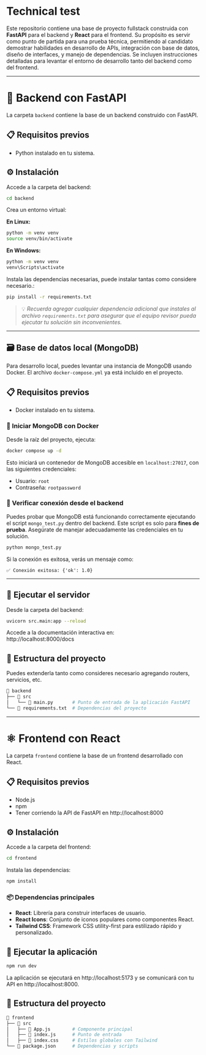 # Technical test

Este repositorio contiene una base de proyecto fullstack construida con **FastAPI** para el backend y **React** para el frontend. Su propósito es servir como punto de partida para una prueba técnica, permitiendo al candidato demostrar habilidades en desarrollo de APIs, integración con base de datos, diseño de interfaces, y manejo de dependencias. Se incluyen instrucciones detalladas para levantar el entorno de desarrollo tanto del backend como del frontend.

---

# 🚀 Backend con FastAPI

La carpeta `backend` contiene la base de un backend construido con FastAPI.

## 📋 Requisitos previos

- Python instalado en tu sistema.

## ⚙️ Instalación

Accede a la carpeta del backend:

```bash
cd backend
```

Crea un entorno virtual:

**En Linux:**
```bash
python -m venv venv
source venv/bin/activate
```

**En Windows:**
```bash
python -m venv venv
venv\Scripts\activate
```

Instala las dependencias necesarias, puede instalar tantas como considere necesario.:

```bash
pip install -r requirements.txt
```

> 💡 *Recuerda agregar cualquier dependencia adicional que instales al archivo `requirements.txt` para asegurar que el equipo revisor pueda ejecutar tu solución sin inconvenientes.*

---

## 🗃️ Base de datos local (MongoDB)

Para desarrollo local, puedes levantar una instancia de MongoDB usando Docker. El archivo `docker-compose.yml` ya está incluido en el proyecto.

## 📋 Requisitos previos

- Docker instalado en tu sistema.

### 🐳 Iniciar MongoDB con Docker

Desde la raíz del proyecto, ejecuta:

```bash
docker compose up -d
```

Esto iniciará un contenedor de MongoDB accesible en `localhost:27017`, con las siguientes credenciales:

- Usuario: `root`
- Contraseña: `rootpassword`

### 🧪 Verificar conexión desde el backend

Puedes probar que MongoDB está funcionando correctamente ejecutando el script `mongo_test.py` dentro del backend. Este script es solo para **fines de prueba**. Asegúrate de manejar adecuadamente las credenciales en tu solución.

```bash
python mongo_test.py
```

Si la conexión es exitosa, verás un mensaje como:

```
✅ Conexión exitosa: {'ok': 1.0}
```

---

## 🚀 Ejecutar el servidor

Desde la carpeta del backend:

```bash
uvicorn src.main:app --reload
```

Accede a la documentación interactiva en:  
http://localhost:8000/docs

## 📁 Estructura del proyecto

Puedes extenderla tanto como consideres necesario agregando routers, servicios, etc.

```bash
📂 backend
├── 📂 src
│   └── 📝 main.py       # Punto de entrada de la aplicación FastAPI
└── 📄 requirements.txt  # Dependencias del proyecto
```

---

# ⚛️ Frontend con React

La carpeta `frontend` contiene la base de un frontend desarrollado con React.

## 📋 Requisitos previos

- Node.js
- npm
- Tener corriendo la API de FastAPI en http://localhost:8000

## ⚙️ Instalación

Accede a la carpeta del frontend:

```bash
cd frontend
```

Instala las dependencias:

```bash
npm install
```

### 📦 Dependencias principales

- **React**: Librería para construir interfaces de usuario.
- **React Icons**: Conjunto de iconos populares como componentes React.
- **Tailwind CSS**: Framework CSS utility-first para estilizado rápido y personalizado.

## 🚀 Ejecutar la aplicación

```bash
npm run dev
```

La aplicación se ejecutará en http://localhost:5173 y se comunicará con tu API en http://localhost:8000.

## 📁 Estructura del proyecto

```bash
📂 frontend
├── 📂 src
│   ├── 📄 App.js        # Componente principal
│   ├── 📄 index.js      # Punto de entrada
│   ├── 📄 index.css     # Estilos globales con Tailwind
└── 📄 package.json      # Dependencias y scripts
```
